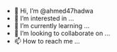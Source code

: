 - 👋 Hi, I’m @ahmed47hadwa
- 👀 I’m interested in ...
- 🌱 I’m currently learning ...
- 💞️ I’m looking to collaborate on ...
- 📫 How to reach me ...

<!---
ahmed47hadwa/ahmed47hadwa is a ✨ special ✨ repository because its `README.md` (this file) appears on your GitHub profile.
You can click the Preview link to take a look at your changes.
--->
